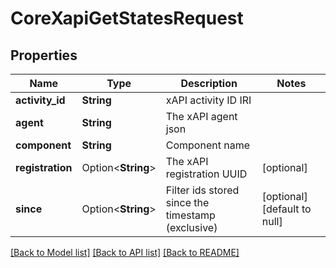 # CoreXapiGetStatesRequest

## Properties

Name | Type | Description | Notes
------------ | ------------- | ------------- | -------------
**activity_id** | **String** | xAPI activity ID IRI | 
**agent** | **String** | The xAPI agent json | 
**component** | **String** | Component name | 
**registration** | Option<**String**> | The xAPI registration UUID | [optional]
**since** | Option<**String**> | Filter ids stored since the timestamp (exclusive) | [optional][default to null]

[[Back to Model list]](../README.md#documentation-for-models) [[Back to API list]](../README.md#documentation-for-api-endpoints) [[Back to README]](../README.md)


